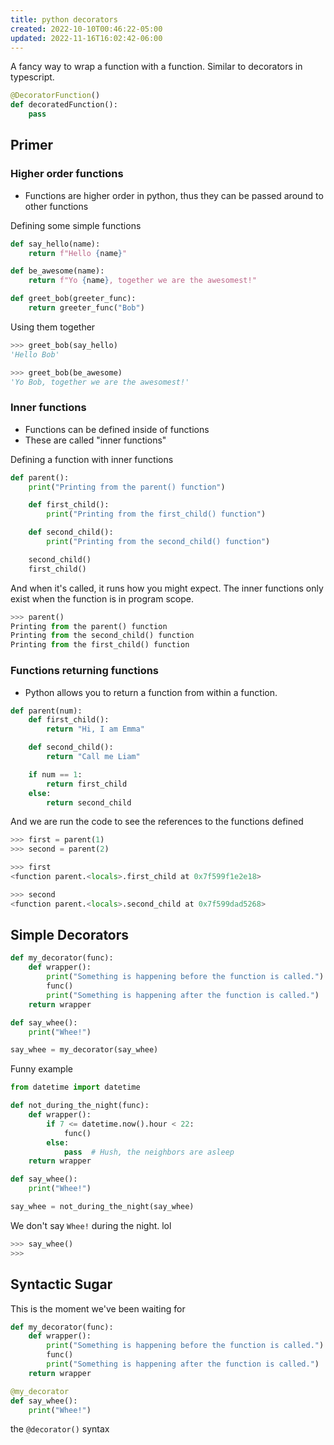 ```yaml
---
title: python decorators
created: 2022-10-10T00:46:22-05:00
updated: 2022-11-16T16:02:42-06:00
---
```


A fancy way to wrap a function with a function.  Similar to decorators in typescript.

```python
@DecoratorFunction()
def decoratedFunction():
	pass
```

## Primer

### Higher order functions
- Functions are higher order in python, thus they can be passed around to other functions

Defining some simple functions
```python
def say_hello(name):
    return f"Hello {name}"

def be_awesome(name):
    return f"Yo {name}, together we are the awesomest!"

def greet_bob(greeter_func):
    return greeter_func("Bob")

```

Using them together
```python
>>> greet_bob(say_hello)
'Hello Bob'

>>> greet_bob(be_awesome)
'Yo Bob, together we are the awesomest!'
```

### Inner functions
- Functions can be defined inside of functions
- These are called "inner functions"

Defining a function with inner functions
```python
def parent():
    print("Printing from the parent() function")

    def first_child():
        print("Printing from the first_child() function")

    def second_child():
        print("Printing from the second_child() function")

    second_child()
    first_child()
```

And when it's called, it runs how you might expect.  The inner functions only exist when the function is in program scope.
```python
>>> parent()
Printing from the parent() function
Printing from the second_child() function
Printing from the first_child() function
```

### Functions returning functions
- Python allows you to return a function from within a function.

```python
def parent(num):
    def first_child():
        return "Hi, I am Emma"

    def second_child():
        return "Call me Liam"

    if num == 1:
        return first_child
    else:
        return second_child
```

And we are run the code to see the references to the functions defined
```python
>>> first = parent(1)
>>> second = parent(2)

>>> first
<function parent.<locals>.first_child at 0x7f599f1e2e18>

>>> second
<function parent.<locals>.second_child at 0x7f599dad5268>
```

## Simple Decorators

```python
def my_decorator(func):
    def wrapper():
        print("Something is happening before the function is called.")
        func()
        print("Something is happening after the function is called.")
    return wrapper

def say_whee():
    print("Whee!")

say_whee = my_decorator(say_whee)
```

Funny example
```python
from datetime import datetime

def not_during_the_night(func):
    def wrapper():
        if 7 <= datetime.now().hour < 22:
            func()
        else:
            pass  # Hush, the neighbors are asleep
    return wrapper

def say_whee():
    print("Whee!")

say_whee = not_during_the_night(say_whee)
```

We don't say `Whee!` during the night. lol

```python
>>> say_whee()
>>>
```

## Syntactic Sugar

This is the moment we've been waiting for
```python
def my_decorator(func):
    def wrapper():
        print("Something is happening before the function is called.")
        func()
        print("Something is happening after the function is called.")
    return wrapper

@my_decorator
def say_whee():
    print("Whee!")
```

the `@decorator()` syntax


